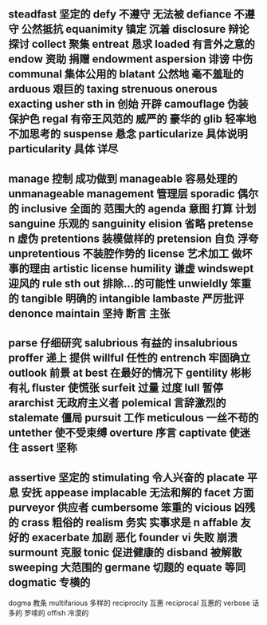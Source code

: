 steadfast 坚定的
defy 不遵守 无法被
defiance 不遵守 公然抵抗
equanimity 镇定 沉着
disclosure 辩论 探讨
collect 聚集
entreat 恳求
loaded 有言外之意的
endow 资助 捐赠 endowment
aspersion 诽谤 中伤
communal 集体公用的
blatant 公然地 毫不羞耻的
arduous 艰巨的 taxing strenuous onerous exacting
usher sth in 创始 开辟
camouflage 伪装 保护色
regal 有帝王风范的 威严的 豪华的
glib 轻率地 不加思考的
suspense 悬念
particularize 具体说明
particularity 具体 详尽
---
manage 控制 成功做到
manageable 容易处理的 unmanageable
management 管理层
sporadic 偶尔的 
inclusive 全面的 范围大的
agenda 意图 打算 计划
sanguine 乐观的 sanguinity
elision 省略
pretense n 虚伪
pretentions 装模做样的 
pretension 自负 浮夸
unpretentious 不装腔作势的
license 艺术加工 做坏事的理由 artistic license
humility 谦虚
windswept 迎风的
rule sth out 排除...的可能性
unwieldly 笨重的
tangible 明确的 intangible
lambaste 严厉批评 denonce
maintain 坚持 断言 主张
---
parse 仔细研究
salubrious 有益的 insalubrious
proffer 递上 提供
willful 任性的
entrench 牢固确立
outlook 前景
at best 在最好的情况下
gentility 彬彬有礼
fluster 使慌张
surfeit 过量 过度
lull 暂停
ararchist 无政府主义者
polemical 言辞激烈的
stalemate 僵局
pursuit 工作
meticulous 一丝不苟的
untether 使不受束缚
overture 序言
captivate 使迷住
assert 坚称
---
assertive 坚定的
stimulating 令人兴奋的
placate 平息 安抚 appease
implacable 无法和解的
facet 方面
purveyor 供应者
cumbersome 笨重的
vicious 凶残的
crass 粗俗的
realism 务实 实事求是 n
affable 友好的
exacerbate 加剧 恶化
founder vi 失败 崩溃
surmount 克服
tonic 促进健康的
disband 被解散
sweeping 大范围的
germane 切题的
equate 等同
dogmatic 专横的
---
dogma 教条
multifarious 多样的
reciprocity 互惠
reciprocal 互惠的
verbose 话多的 罗嗦的
offish 冷漠的

